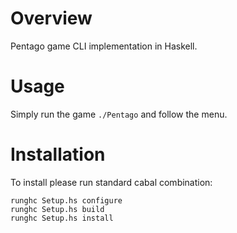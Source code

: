 Overview
========
Pentago game CLI implementation in Haskell.

Usage
=====

Simply run the game <code>./Pentago</code> and follow the menu.

Installation
============
To install please run standard cabal combination:

    runghc Setup.hs configure
    runghc Setup.hs build
    runghc Setup.hs install
